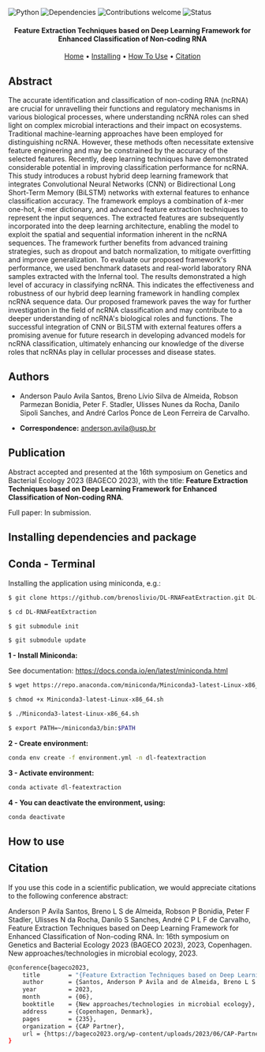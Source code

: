 ![Python](https://img.shields.io/badge/python-v3.11-blue)
![Dependencies](https://img.shields.io/badge/dependencies-up%20to%20date-brightgreen.svg)
![Contributions welcome](https://img.shields.io/badge/contributions-welcome-orange.svg)
![Status](https://img.shields.io/badge/status-up-brightgreen)

<h4 align="center">Feature Extraction Techniques based on Deep Learning Framework
for Enhanced Classification of Non-coding RNA</h4>

<p align="center">
  <a href="https://github.com/brenoslivio/DL-RNAFeatExtraction">Home</a> •
  <a href="#installing-dependencies-and-package">Installing</a> •
  <a href="#how-to-use">How To Use</a> •
  <a href="#citation">Citation</a> 
</p>

## Abstract

The accurate identification and classification of non-coding RNA (ncRNA) are crucial for unravelling their functions and regulatory mechanisms in various biological processes, where understanding ncRNA roles can shed light on complex microbial interactions and their impact on ecosystems. Traditional machine-learning approaches have been employed for distinguishing ncRNA. However, these methods often necessitate extensive feature engineering and may be constrained by the accuracy of the selected features. Recently, deep learning techniques have demonstrated considerable potential in improving classification performance for ncRNA.
This study introduces a robust hybrid deep learning framework that integrates Convolutional Neural Networks (CNN) or Bidirectional Long Short-Term Memory (BiLSTM) networks with external features to enhance classification accuracy. The framework employs a combination of $k$-mer one-hot, $k$-mer dictionary, and advanced feature extraction techniques to represent the input sequences. The extracted features are subsequently incorporated into the deep learning architecture, enabling the model to exploit the spatial and sequential information inherent in the ncRNA sequences. The framework further benefits from advanced training strategies, such as dropout and batch normalization, to mitigate overfitting and improve generalization.
To evaluate our proposed framework's performance, we used benchmark datasets and real-world laboratory RNA samples extracted with the Infernal tool. The results demonstrated a high level of accuracy in classifying ncRNA. This indicates the effectiveness and robustness of our hybrid deep learning framework in handling complex ncRNA sequence data.
Our proposed framework paves the way for further investigation in the field of ncRNA classification and may contribute to a deeper understanding of ncRNA's biological roles and functions. The successful integration of CNN or BiLSTM with external features offers a promising avenue for future research in developing advanced models for ncRNA classification, ultimately enhancing our knowledge of the diverse roles that ncRNAs play in cellular processes and disease states.

## Authors

* Anderson Paulo Avila Santos, Breno Lívio Silva de Almeida, Robson Parmezan Bonidia, Peter F. Stadler, Ulisses Nunes da Rocha, Danilo Sipoli Sanches, and André Carlos Ponce de Leon Ferreira de Carvalho.

* **Correspondence:** anderson.avila@usp.br

## Publication

Abstract accepted and presented at the 16th symposium on Genetics and Bacterial Ecology 2023 (BAGECO 2023), with the title:  **Feature Extraction Techniques based on Deep Learning Framework for Enhanced Classification of Non-coding RNA**.

Full paper: In submission.

## Installing dependencies and package

## Conda - Terminal

Installing the application using miniconda, e.g.:

```sh
$ git clone https://github.com/brenoslivio/DL-RNAFeatExtraction.git DL-RNAFeatExtraction

$ cd DL-RNAFeatExtraction

$ git submodule init

$ git submodule update
```

**1 - Install Miniconda:** 


See documentation: https://docs.conda.io/en/latest/miniconda.html

```sh
$ wget https://repo.anaconda.com/miniconda/Miniconda3-latest-Linux-x86_64.sh

$ chmod +x Miniconda3-latest-Linux-x86_64.sh

$ ./Miniconda3-latest-Linux-x86_64.sh

$ export PATH=~/miniconda3/bin:$PATH
```

**2 - Create environment:**

```sh
conda env create -f environment.yml -n dl-featextraction
```

**3 - Activate environment:**

```sh
conda activate dl-featextraction
```

**4 - You can deactivate the environment, using:**

```sh
conda deactivate
```

## How to use



## Citation

If you use this code in a scientific publication, we would appreciate citations to the following conference abstract:

 Anderson P Avila Santos, Breno L S de Almeida, Robson P Bonidia, Peter F Stadler, Ulisses N da Rocha, Danilo S Sanches, André C P L F de Carvalho, Feature Extraction Techniques based on Deep Learning Framework for Enhanced Classification of Non-coding RNA. In: 16th symposium on Genetics and Bacterial Ecology 2023 (BAGECO 2023), 2023, Copenhagen. New approaches/technologies in microbial ecology, 2023.

```sh
@conference{bageco2023,
    title        = "{Feature Extraction Techniques based on Deep Learning Framework for Enhanced Classification of Non-coding RNA}",
    author       = {Santos, Anderson P Avila and de Almeida, Breno L S and Bonidia, Robson P  and Stadler, Peter F and da Rocha, Ulisses N and Sanches, Danilo S and de Carvalho, André C P L F},
    year         = 2023,
    month        = {06},
    booktitle    = {New approaches/technologies in microbial ecology},
    address      = {Copenhagen, Denmark},
    pages        = {235},
    organization = {CAP Partner},
    url = {https://bageco2023.org/wp-content/uploads/2023/06/CAP-Partner_Bageco2023_programme_A5_abstract-korr10.pdf}
}
```
